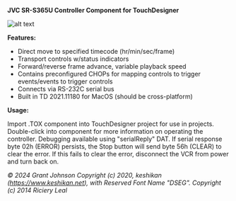 **JVC SR-S365U Controller Component for TouchDesigner**

![alt text](https://i.imgur.com/24cZUEA.png)

**Features:**
- Direct move to specified timecode (hr/min/sec/frame)
- Transport controls w/status indicators
- Forward/reverse frame advance, variable playback speed
- Contains preconfigured CHOPs for mapping controls to trigger events/events to trigger controls
- Connects via RS-232C serial bus
- Built in TD 2021.11180 for MacOS (should be cross-platform)




**Usage:**

Import .TOX component into TouchDesigner project for use in projects.
Double-click into component for more 
information on operating the controller.
Debugging available using "serialReply" DAT.
If serial response byte 02h (ERROR) persists, 
the Stop button will send byte 56h (CLEAR) 
to clear the error. If this fails to clear the error, 
disconnect the VCR from power and turn back on.

*© 2024 Grant Johnson*
*Copyright (c) 2020, keshikan (https://www.keshikan.net),
with Reserved Font Name "DSEG".*
*Copyright (c) 2014 Riciery Leal*
